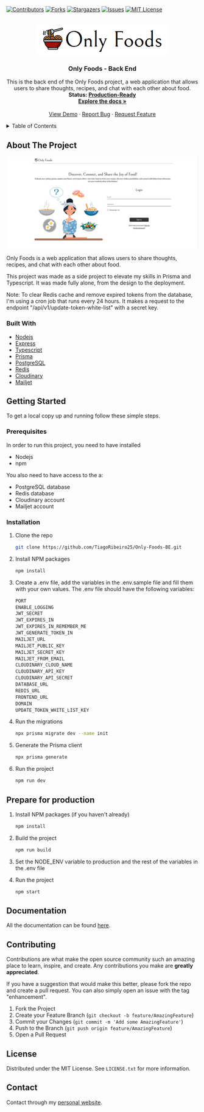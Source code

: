 
[![Contributors][contributors-shield]][contributors-url]
[![Forks][forks-shield]][forks-url]
[![Stargazers][stars-shield]][stars-url]
[![Issues][issues-shield]][issues-url]
[![MIT License][license-shield]][license-url]

<!-- PROJECT LOGO -->
<br />
<div align="center">
  <img src="images/logo.png" alt="Logo" width="340" height="80">

  <h3 align="center">Only Foods - Back End</h3>

  <p align="center">
    This is the back end of the Only Foods project, a web application that allows users to share thoughts, recipes, and chat with each other about food.
  <br />
    <strong>Status: <u>Production-Ready</u>

  </strong>
    <br />
    <a href="https://github.com/TiagoRibeiro25/Only-Foods-Docs"><strong>Explore the docs »</strong></a>
    <br />
    <br />
    <a href="https://onlyfoods.onrender.com">View Demo</a>
    ·
    <a href="https://github.com/TiagoRibeiro25/Only-Foods-BE/issues">Report Bug</a>
    ·
    <a href="https://github.com/TiagoRibeiro25/Only-Foods-BE/issues">Request Feature</a>
  </p>
</div>

<!-- TABLE OF CONTENTS -->
<details>
  <summary>Table of Contents</summary>
  <ol>
    <li>
      <a href="#about-the-project">About The Project</a>
      <ul>
        <li><a href="#built-with">Built With</a></li>
      </ul>
    </li>
    <li>
      <a href="#getting-started">Getting Started</a>
      <ul>
        <li><a href="#prerequisites">Prerequisites</a></li>
        <li><a href="#installation">Installation</a></li>
       <li><a href="#prepare-for-production">Prepare for production</a></li>
      </ul>
    </li>
   <li><a href="#documentation">Documentation</a></li>
    <li><a href="#contributing">Contributing</a></li>
    <li><a href="#license">License</a></li>
    <li><a href="#contact">Contact</a></li>
  </ol>
</details>

<!-- ABOUT THE PROJECT -->
## About The Project

[![Product Name Screen Shot][product-screenshot]](https://onlyfoods.onrender.com)

Only Foods is a web application that allows users to share thoughts, recipes, and chat with each other about food.

This project was made as a side project to elevate my skills in Prisma and Typescript. It was made fully alone, from the design to the deployment.

Note: To clear Redis cache and remove expired tokens from the database, I'm using a cron job that runs every 24 hours. It makes a request to the endpoint "/api/v1/update-token-white-list" with a secret key.

### Built With

* [Nodejs](https://nodejs.org/en)
* [Express](https://expressjs.com/)
* [Typescript](https://www.typescriptlang.org/)
* [Prisma](https://www.prisma.io/)
* [PostgreSQL](https://www.postgresql.org/)
* [Redis](https://redis.io/)
* [Cloudinary](https://cloudinary.com/)
* [Mailjet](https://www.mailjet.com/)

<!-- GETTING STARTED -->
## Getting Started

To get a local copy up and running follow these simple steps.

### Prerequisites

In order to run this project, you need to have installed

* Nodejs
* npm

You also need to have access to the a:

* PostgreSQL database
* Redis database
* Cloudinary account
* Mailjet account

### Installation

1. Clone the repo

   ```sh
   git clone https://github.com/TiagoRibeiro25/Only-Foods-BE.git
   ```

2. Install NPM packages

   ```sh
   npm install
   ```

3. Create a .env file, add the variables in the .env.sample file and fill them with your own values. The .env file should have the following variables:

   ```js
   PORT
   ENABLE_LOGGING
   JWT_SECRET
   JWT_EXPIRES_IN
   JWT_EXPIRES_IN_REMEMBER_ME
   JWT_GENERATE_TOKEN_IN
   MAILJET_URL
   MAILJET_PUBLIC_KEY
   MAILJET_SECRET_KEY
   MAILJET_FROM_EMAIL
   CLOUDINARY_CLOUD_NAME
   CLOUDINARY_API_KEY
   CLOUDINARY_API_SECRET
   DATABASE_URL
   REDIS_URL
   FRONTEND_URL
   DOMAIN
   UPDATE_TOKEN_WHITE_LIST_KEY
   ```

4. Run the migrations

   ```sh
   npx prisma migrate dev --name init
   ```

5. Generate the Prisma client

   ```sh
   npx prisma generate
   ```

6. Run the project

   ```sh
   npm run dev
   ```

<!-- Production -->
## Prepare for production

1. Install NPM packages (if you haven't already)

   ```sh
   npm install
   ```

2. Build the project

   ```sh
   npm run build
   ```

3. Set the NODE_ENV variable to production and the rest of the variables in the .env file

4. Run the project

   ```sh
   npm start
   ```

<!-- Documentation -->
## Documentation

All the documentation can be found [here](https://github.com/TiagoRibeiro25/Only-Foods-Docs).

<!-- CONTRIBUTING -->
## Contributing

Contributions are what make the open source community such an amazing place to learn, inspire, and create. Any contributions you make are **greatly appreciated**.

If you have a suggestion that would make this better, please fork the repo and create a pull request. You can also simply open an issue with the tag "enhancement".

1. Fork the Project
2. Create your Feature Branch (`git checkout -b feature/AmazingFeature`)
3. Commit your Changes (`git commit -m 'Add some AmazingFeature'`)
4. Push to the Branch (`git push origin feature/AmazingFeature`)
5. Open a Pull Request

<!-- LICENSE -->
## License

Distributed under the MIT License. See `LICENSE.txt` for more information.

<!-- CONTACT -->
## Contact

Contact through my [personal website](https://tiagoribeiro.tech/contact).

<!-- MARKDOWN LINKS & IMAGES -->
[contributors-shield]: https://img.shields.io/github/contributors/TiagoRibeiro25/Only-Foods-BE.svg?style=for-the-badge
[contributors-url]: https://github.com/TiagoRibeiro25/Only-Foods-BE/graphs/contributors
[forks-shield]: https://img.shields.io/github/forks/TiagoRibeiro25/Only-Foods-BE.svg?style=for-the-badge
[forks-url]: https://github.com/TiagoRibeiro25/Only-Foods-BE/network/members
[stars-shield]: https://img.shields.io/github/stars/TiagoRibeiro25/Only-Foods-BE.svg?style=for-the-badge
[stars-url]: https://github.com/TiagoRibeiro25/Only-Foods-BE/stargazers
[issues-shield]: https://img.shields.io/github/issues/TiagoRibeiro25/Only-Foods-BE.svg?style=for-the-badge
[issues-url]: https://github.com/TiagoRibeiro25/Only-Foods-BE/issues
[license-shield]: https://img.shields.io/github/license/TiagoRibeiro25/Only-Foods-BE.svg?style=for-the-badge
[license-url]: https://github.com/TiagoRibeiro25/Only-Foods-BE/blob/master/LICENSE.txt
[product-screenshot]: images/screenshot.png
